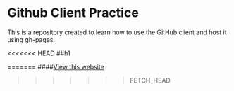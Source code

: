 Github Client Practice
========================

This is a repository created to learn how to use the GitHub client and host it using gh-pages. 

<<<<<<< HEAD
##h1

=======
####[View this website](http://kimkaralekas.github.io/exercises)
>>>>>>> FETCH_HEAD
